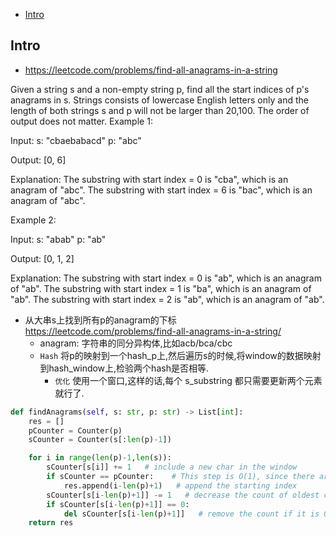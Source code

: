 - [Intro](#intro)

## Intro

- https://leetcode.com/problems/find-all-anagrams-in-a-string

Given a string s and a non-empty string p, find all the start indices of p's anagrams in s.
Strings consists of lowercase English letters only and the length of both strings s and p will not be larger than 20,100.
The order of output does not matter.
Example 1:

Input:
s: "cbaebabacd" p: "abc"

Output:
[0, 6]

Explanation:
The substring with start index = 0 is "cba", which is an anagram of "abc".
The substring with start index = 6 is "bac", which is an anagram of "abc".

Example 2:

Input:
s: "abab" p: "ab"

Output:
[0, 1, 2]

Explanation:
The substring with start index = 0 is "ab", which is an anagram of "ab".
The substring with start index = 1 is "ba", which is an anagram of "ab".
The substring with start index = 2 is "ab", which is an anagram of "ab".









- 从大串s上找到所有p的anagram的下标 https://leetcode.com/problems/find-all-anagrams-in-a-string/
  - anagram: 字符串的同分异构体,比如acb/bca/cbc
  - `Hash` 将p的映射到一个hash_p上,然后遍历s的时候,将window的数据映射到hash_window上,检验两个hash是否相等.
    - `优化` 使用一个窗口,这样的话,每个 s_substring 都只需要更新两个元素就行了.


```py
def findAnagrams(self, s: str, p: str) -> List[int]:
    res = []
    pCounter = Counter(p)
    sCounter = Counter(s[:len(p)-1])

    for i in range(len(p)-1,len(s)):
        sCounter[s[i]] += 1   # include a new char in the window
        if sCounter == pCounter:    # This step is O(1), since there are at most 26 English letters 
            res.append(i-len(p)+1)   # append the starting index
        sCounter[s[i-len(p)+1]] -= 1   # decrease the count of oldest char in the window
        if sCounter[s[i-len(p)+1]] == 0:
            del sCounter[s[i-len(p)+1]]   # remove the count if it is 0 这样可以防止比较
    return res
```







